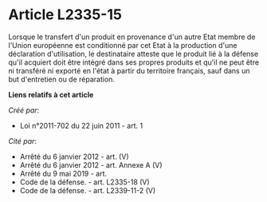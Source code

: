# Article L2335-15

Lorsque le transfert d'un produit en provenance d'un autre Etat membre de l'Union européenne est conditionné par cet Etat à
la production d'une déclaration d'utilisation, le destinataire atteste que le produit lié à la défense qu'il acquiert doit
être intégré dans ses propres produits et qu'il ne peut être ni transféré ni exporté en l'état à partir du territoire
français, sauf dans un but d'entretien ou de réparation.

**Liens relatifs à cet article**

_Créé par_:

  - Loi n°2011-702 du 22 juin 2011 - art. 1

_Cité par_:

  - Arrêté du 6 janvier 2012 - art. (V)
  - Arrêté du 6 janvier 2012 - art. Annexe A (V)
  - Arrêté du 9 mai 2019 - art.
  - Code de la défense. - art. L2335-18 (V)
  - Code de la défense. - art. L2339-11-2 (V)
